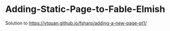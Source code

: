 # Adding-Static-Page-to-Fable-Elmish
Solution to https://vtquan.github.io/fsharp/adding-a-new-page-pt1/
